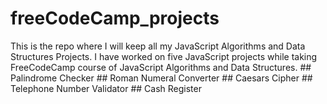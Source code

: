 # freeCodeCamp_projects
This is the repo where I will keep all my JavaScript Algorithms and Data Structures Projects. 
I have worked on five JavaScript projects while taking FreeCodeCamp course of JavaScript Algorithms and Data Structures.
    ## Palindrome Checker
    ## Roman Numeral Converter
    ## Caesars Cipher
    ## Telephone Number Validator
    ## Cash Register


